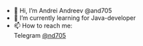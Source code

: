 - 👋 Hi, I’m Andrei Andreev @and705
- 🌱 I’m currently learning for Java-developer
- 📫 How to reach me:  
Telegram [@nd705](https://t.me/nd705)

